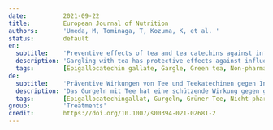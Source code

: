 ```yaml
---
date:          2021-09-22
title:         European Journal of Nutrition
authors:       'Umeda, M, Tominaga, T, Kozuma, K, et al. '
status:        default
en:
  subtitle:    'Preventive effects of tea and tea catechins against influenza and acute upper respiratory tract infections: a systematic review and meta-analysis'
  description: 'Gargling with tea has protective effects against influenza infection and upper respiratory tract infection (URTI). To evaluate if tea and tea catechin consumption has the same protective effects as gargling with tea, we performed a systematic review and meta-analysis. We performed a comprehensive literature search using the PubMed, Cochrane Library, Web of Science, and Ichu-shi Web databases. The search provided six randomized controlled trials (RCTs) and four prospective cohort studies (n = 3748). The quality of each trial or study was evaluated according to the Cochrane risk-of-bias tool or Newcastle–Ottawa Scale. We collected data from publications meeting the search criteria and conducted a meta-analysis of the effect of tea gargling and tea catechin consumption for preventing URTI using a random effects model. Tea gargling and tea catechin consumption had significant preventive effects against URTI. In sub-analyses, a significant preventive effect was observed by study type and disease type. Both gargling with tea and consuming tea catechins effectively protected against URTI. Our findings suggest that tea gargling and tea catechin consumption may have preventive effects against influenza infection and URTI. The potential effectiveness of these actions as non-pharmaceutical interventions, however, requires further investigation.'
  tags:        [Epigallocatechin gallate, Gargle, Green tea, Non-pharmaceutical intervention, Respiratory virus infection, Tea beverage]
de:
  subtitle:    'Präventive Wirkungen von Tee und Teekatechinen gegen Influenza und akute Infektionen der oberen Atemwege: eine systematische Übersichtsarbeit und Meta-Analyse'
  description: 'Das Gurgeln mit Tee hat eine schützende Wirkung gegen grippale Infekte und Infektionen der oberen Atemwege (URTI). Um herauszufinden, ob der Konsum von Tee und Teekatechin die gleichen schützenden Wirkungen hat wie das Gurgeln mit Tee, haben wir eine systematische Übersichtsarbeit und Meta-Analyse durchgeführt. Wir führten eine umfassende Literatursuche in den Datenbanken PubMed, Cochrane Library, Web of Science und Ichu-shi Web durch. Die Suche ergab sechs randomisierte kontrollierte Studien (RCTs) und vier prospektive Kohortenstudien (n = 3748). Die Qualität der einzelnen Studien wurde anhand des Cochrane Risk-of-Bias-Tools oder der Newcastle-Ottawa-Skala bewertet. Wir sammelten Daten aus Publikationen, die die Suchkriterien erfüllten, und führten eine Metaanalyse der Wirkung von Tee-Gurgeln und Tee-Katechin-Konsum zur Vorbeugung von URTI unter Verwendung eines Modells mit zufälligen Effekten durch. Tee-Gurgeln und Tee-Katechin-Konsum hatten signifikante präventive Effekte gegen URTI. In Subanalysen wurde ein signifikanter präventiver Effekt nach Studientyp und Krankheitsart festgestellt. Sowohl das Gurgeln mit Tee als auch der Verzehr von Teekatechinen schützten wirksam vor HWI. Unsere Ergebnisse deuten darauf hin, dass das Gurgeln mit Tee und der Verzehr von Teekatechinen eine präventive Wirkung gegen Influenza-Infektionen und HWI haben können. Die potenzielle Wirksamkeit dieser Maßnahmen als nicht-pharmazeutische Interventionen muss jedoch weiter untersucht werden.' 
  tags:        [Epigallocatechingallat, Gurgeln, Grüner Tee, Nicht-pharmazeutische Intervention, Atemwegsvirusinfektion, Teegetränk]
group:         'Treatments'
credit:        https://doi.org/10.1007/s00394-021-02681-2
---
```

